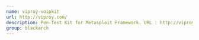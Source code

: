 ```yaml
---
name: viproy-voipkit
url: http://viproy.com/
description: Pen-Test Kit for Metasploit Framework. URL : http://viproy.com/ Groups : blackarch blackarch-exploitation blackarch-fuzzer blackarch-scanner
group: blackarch
---
```

